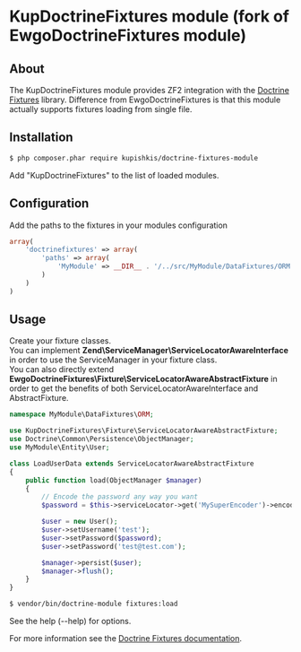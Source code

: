 # KupDoctrineFixtures module (fork of EwgoDoctrineFixtures module)

## About

The KupDoctrineFixtures module provides ZF2 integration with the [Doctrine Fixtures](https://github.com/doctrine/data-fixtures) library.
Difference from EwgoDoctrineFixtures is that this module actually supports fixtures loading from single file.

## Installation

``` bash
$ php composer.phar require kupishkis/doctrine-fixtures-module
```

Add "KupDoctrineFixtures" to the list of loaded modules.

## Configuration

Add the paths to the fixtures in your modules configuration
``` php
array(
    'doctrinefixtures' => array(
        'paths' => array(
            'MyModule' => __DIR__ . '/../src/MyModule/DataFixtures/ORM'
        )
    )
)
```

## Usage

Create your fixture classes.  
You can implement **Zend\ServiceManager\ServiceLocatorAwareInterface** in order to use the ServiceManager in your fixture class.  
You can also directly extend **EwgoDoctrineFixtures\Fixture\ServiceLocatorAwareAbstractFixture** in order to get the benefits of both ServiceLocatorAwareInterface and AbstractFixture.

``` php
namespace MyModule\DataFixtures\ORM;

use KupDoctrineFixtures\Fixture\ServiceLocatorAwareAbstractFixture;
use Doctrine\Common\Persistence\ObjectManager;
use MyModule\Entity\User;

class LoadUserData extends ServiceLocatorAwareAbstractFixture
{
    public function load(ObjectManager $manager)
    {
        // Encode the password any way you want
        $password = $this->serviceLocator->get('MySuperEncoder')->encode('myAwesomePassword');

        $user = new User();
        $user->setUsername('test');
        $user->setPassword($password);
        $user->setPassword('test@test.com');

        $manager->persist($user);
        $manager->flush();
    }
}
```

``` bash
$ vendor/bin/doctrine-module fixtures:load
```
See the help (--help) for options.

For more information see the [Doctrine Fixtures documentation](https://github.com/doctrine/data-fixtures).
